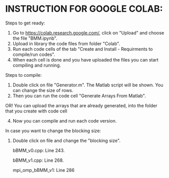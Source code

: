 # INSTRUCTION FOR GOOGLE COLAB:

Steps to get ready:
1. Go to https://colab.research.google.com/, click on "Upload" and choose the file "BMM.ipynb".
2. Upload in library the code files from folder "Colab".
3. Run each code cells of the tab "Create and Install - Requirments to compile/run codes".
4. When each cell is done and you have uploaded the files you can start compiling and running.

Steps to compile:
1. Double click on file "Generator.m". The Matlab script will be shown. You can change the size of rows.
2. Then you can run the code cell "Generate Arrays From Matlab".
    
OR! You can upload the arrays that are already generated, into the folder that you create with code cell

4. Now you can compile and run each code version.



In case you want to change the blocking size:
1. Double click on file and change the "blocking size".

    bBMM_v0.cpp: Line 243.
    
    bBMM_v1.cpp: Line 268.
    
    mpi_omp_bBMM_v1: Line 286
